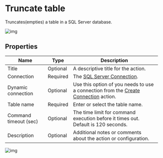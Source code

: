 # Truncate table

Truncates(empties) a table in a SQL Server database.

![img](https://profitbasedocs.blob.core.windows.net/flowimages/SQL-example-truncate.png)

## Properties

| Name         | Type       | Description                                       |
|--------------|-----------------|---------------------------------------------------|
| Title              | Optional        | A descriptive title for the action.               |
| Connection      | Required | The [SQL Server Connection](./connection.md).         |
| Dynamic connection | Optional | Use this option of you needs to use a connection from the [Create Connection](./create-connection.md) action. |
| Table name  | Required  | Enter or select the table name. |
| Command timeout (sec) | Optional | The time limit for command execution before it times out. Default is 120 seconds.|
| Description   | Optional | Additional notes or comments about the action or configuration. |




![img](https://profitbasedocs.blob.core.windows.net/flowimages/truncate-table.png)